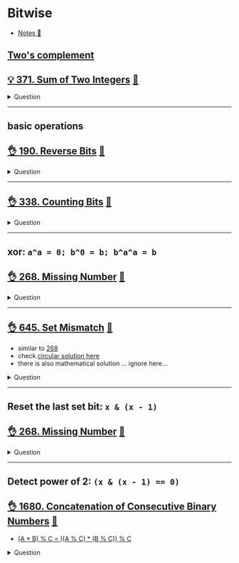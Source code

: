 # Bitwise
- [Notes :notebook:](../_notes/bitwise.md)

## [Two's complement](../_notes/bitwise.md#twos-complement)

## [:bulb: 371. Sum of Two Integers](https://leetcode.com/problems/sum-of-two-integers/) [:dart:](sum_of_2_ints.h)
<details><summary markdown="span">Question</summary>

```markdown
Given two integers a and b, return the sum of the two integers without using the operators + and -.
```
</details>

------------------------------------------------------------------------------

## basic operations
## [:ok_hand: 190. Reverse Bits](https://leetcode.com/problems/missing-number/) [:dart:](reverse_bits.h)
<details><summary markdown="span">Question</summary>

```markdown
Reverse bits of a given 32 bits unsigned integer.

Input:            n = 00000010100101000001111010011100
Output:    964176192 (00111001011110000010100101000000)
```
</details>

------------------------------------------------------------------------------

## [:ok_hand: 338. Counting Bits](https://leetcode.com/problems/counting-bits/) [:dart:](counting_bits.h)
<details><summary markdown="span">Question</summary>

```markdown
Given an integer n, return an array ans of length n + 1 such that
for each i (0 <= i <= n),
ans[i] is the number of 1's in the binary representation of i.

Input: n = 5
Output: [0,1,1,2,1,2]
```
</details>

------------------------------------------------------------------------------

## xor: `a^a = 0; b^0 = b; b^a^a = b`

## [:ok_hand: 268. Missing Number](https://leetcode.com/problems/missing-number/) [:dart:](missing_num.h)
<details><summary markdown="span">Question</summary>

```markdown
Given an array nums containing n distinct numbers in the range [0, n], return the only number in the range that is missing from the array.

Input: nums = [3,0,1]
Output: 2
```
</details>

------------------------------------------------------------------------------

## [:ok_hand: 645. Set Mismatch](https://leetcode.com/problems/set-mismatch/) [:dart:](set_mismatch.h)
- similar to [268](#ok_hand-268-missing-number-dart)
- check [circular solution here](../sorting/set_mismatch_circular_sort.h)
- there is also mathematical solution ... ignore here...

<details><summary markdown="span">Question</summary>

```markdown
You have a set of integers s, which originally contains all the numbers from 1 to n.

Unfortunately, due to some error, one of the numbers in s got duplicated to
another number in the set, which results in repetition of one number and loss of
another number.

You are given an integer array nums representing the data status of this set
after the error.

Find the number that occurs twice and the number that is missing and
return them in the form of an array.

Example 1:
Input: nums = [1,2,2,4]
Output: [2,3]

Example 2:
Input: nums = [1,1]
Output: [1,2]
```
</details>

------------------------------------------------------------------------------

## Reset the last set bit: `x & (x - 1)`

## [:ok_hand: 268. Missing Number](https://leetcode.com/problems/number-of-1-bits/) [:dart:](number_of_setbit.h)
<details><summary markdown="span">Question</summary>

```markdown
Write a function that takes an unsigned integer and
returns the number of '1' bits it has (also known as the Hamming weight).
```
</details>

------------------------------------------------------------------------------

## Detect power of 2: `(x & (x - 1) == 0)`

## [:ok_hand: 1680. Concatenation of Consecutive Binary Numbers](https://leetcode.com/problems/concatenation-of-consecutive-binary-numbers/) [:dart:](concat_consecutive_binary_nums.h)
- [(A * B) % C = ((A % C) * (B % C)) % C](../_notes/math.md#modular-multiplication-property)

<details><summary markdown="span">Question</summary>
```markdown
- Given an integer n, return the decimal value of the binary string formed by concatenating the binary representations of 1 to n in order, modulo 10^9 + 7.

Input: n = 3
Output: 27
Explanation: In binary, 1, 2, and 3 corresponds to "1", "10", and "11".
After concatenating them, we have "11011", which corresponds to the decimal value 27.
```
</details>

------------------------------------------------------------------------------
